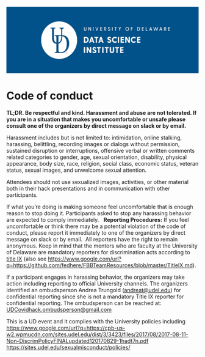 ![](images/image1.jpg)

# Code of conduct

**TL;DR. Be respectful and kind. Harassment and abuse are
not tolerated. If you are in a situation that makes you uncomfortable or
unsafe please consult one of the organizers by direct message on slack
or by email.**

Harassment includes but is not limited to:
intimidation, online stalking, harassing, belittling, recording images
or dialogs without permission, sustained disruption or interruptions,
offensive verbal or written comments related categories to gender, age,
sexual orientation, disability, physical appearance, body size, race,
religion, social class, economic status, veteran status, sexual images,
and unwelcome sexual attention. 

Attendees should not use sexualized images, activities,
or other material both in their hack presentations and in communication
with other participants. 

If what you’re doing is making someone feel
uncomfortable that is enough reason to stop doing it. Participants asked
to stop any harassing behavior are expected to comply immediately.
 
 **Reporting Procedures:** 
 If you feel uncomfortable
or think there may be a potential violation of the code of conduct,
please report it immediately to one of the organizers by direct message
on slack or by email.  All reporters have the right to remain anonymous.
Keep in mind that the mentors who are faculty at the University of
Delaware are mandatory reporters for discrimination acts according to
[title IX](https://www.google.com/url?q=https://sites.udel.edu/sexualmisconduct/how-to-report/guidelines-for-reporting) (also see https://www.google.com/url?q=https://github.com/fedhere/FBBTeamResources/blob/master/TitleIX.md).



If a participant engages in harassing behavior, the organizers may take
action including reporting to official University channels. The
organizers identified an ombudsperson Andrea Trungold (andreat@udel.edu)
for confidential reporting since she is
not a mandatory Title IX reporter for confidential reporting. The
ombudsperson can be reached at: [UDCovidhack.ombudsperson@gmail.com](mailto:UDCovidhack.ombudsperson@gmail.com) 

This is a UD event and it complies with the University policies
including https://www.google.com/url?q=https://cpb-us-w2.wpmucdn.com/sites.udel.edu/dist/3/3423/files/2017/08/2017-08-11-Non-DiscrimPolicyFINALupdated120170829-1hadt7n.pdf  https://sites.udel.edu/sexualmisconduct/policies/
